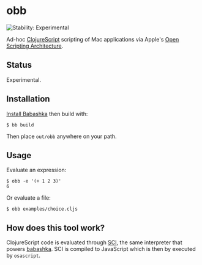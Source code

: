 # obb

![Stability: Experimental](https://img.shields.io/badge/stability-experimental-orange.svg)

Ad-hoc [ClojureScript](https://clojurescript.org/) scripting of Mac applications via Apple's [Open Scripting Architecture](https://developer.apple.com/library/archive/documentation/LanguagesUtilities/Conceptual/MacAutomationScriptingGuide/).

## Status

Experimental.

## Installation

[Install Babashka](https://github.com/babashka/babashka/#installation) then build with:

``` shell
$ bb build
```

Then place `out/obb` anywhere on your path.

## Usage

Evaluate an expression:

``` shell
$ obb -e '(+ 1 2 3)'
6
```

Or evaluate a file:

``` shell
$ obb examples/choice.cljs
```

## How does this tool work? 

ClojureScript code is evaluated through [SCI](https://github.com/borkdude/sci), the same interpreter that powers [babashka](https://babashka.org/). SCI is compiled to JavaScript which is then by executed by `osascript`.
